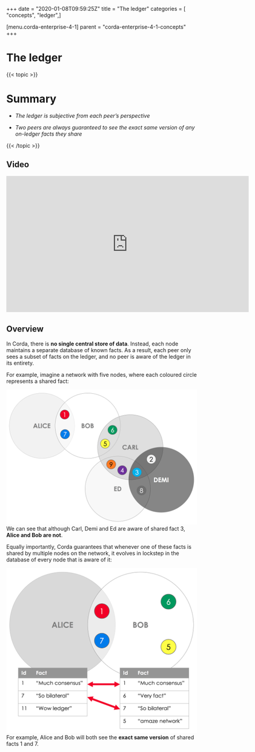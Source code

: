 +++
date = "2020-01-08T09:59:25Z"
title = "The ledger"
categories = [ "concepts", "ledger",]

[menu.corda-enterprise-4-1]
parent = "corda-enterprise-4-1-concepts"
+++


# The ledger


{{< topic >}}
# Summary


* *The ledger is subjective from each peer’s perspective*


* *Two peers are always guaranteed to see the exact same version of any on-ledger facts they share*



{{< /topic >}}
## Video

<iframe src="https://player.vimeo.com/video/213812040" width="640" height="360" frameborder="0" webkitallowfullscreen="true" mozallowfullscreen="true" allowfullscreen="true"></iframe>


<p></p>

## Overview

In Corda, there is **no single central store of data**. Instead, each node maintains a separate database of known
                facts. As a result, each peer only sees a subset of facts on the ledger, and no peer is aware of the ledger in its
                entirety.

For example, imagine a network with five nodes, where each coloured circle represents a shared fact:

![ledger venn](resources/ledger-venn.png "ledger venn")We can see that although Carl, Demi and Ed are aware of shared fact 3, **Alice and Bob are not**.

Equally importantly, Corda guarantees that whenever one of these facts is shared by multiple nodes on the network, it evolves
                in lockstep in the database of every node that is aware of it:

![ledger table](resources/ledger-table.png "ledger table")For example, Alice and Bob will both see the **exact same version** of shared facts 1 and 7.


